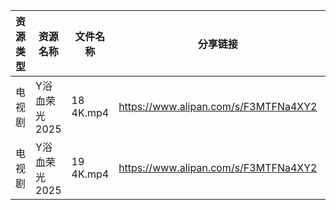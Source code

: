 | 资源类型 | 资源名称      | 文件名称      | 分享链接                                 | 更新时间                |
| ---- | --------- | --------- | ------------------------------------ | ------------------- |
| 电视剧  | Y浴血荣光2025 | 18 4K.mp4 | https://www.alipan.com/s/F3MTFNa4XY2 | 2025-07-30 10:02:40 |
| 电视剧  | Y浴血荣光2025 | 19 4K.mp4 | https://www.alipan.com/s/F3MTFNa4XY2 | 2025-07-30 10:02:40 |
